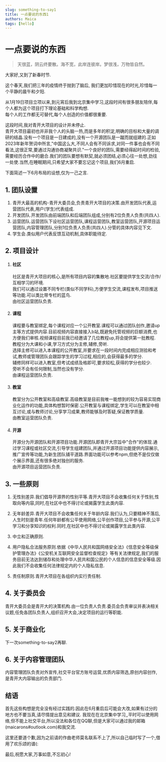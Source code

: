 ```yaml
---
slug: something-to-say1
title: 一点要说的东西1
authors: Maica
tags: [hello]
---
```


# 一点要说的东西

> 天很蓝，阴云终要散。海不宽，此岸连彼岸。梦很浅，万物皆自然。

大家好,又到了新春时节.

这个春天,我们把三年的疫情终于抛到了脑后,
我们更加珍惜现在的时光,珍惜每一个平静的晨午和夕阳.

从1月19日项目立项以来,到元宵后我到北京集中学习,这段时间有很多朋友陪伴,每个人都为这个项目打下理论基础和科学构想.  
每个人的工作都无可替代,每个人创造的价值都很重要.  

这段时间,我对青开大项目的设计并未停止.  
青开大项目最初也并非我个人的头脑一热,而是多年的积淀,明确的目标和大量的调研的结晶.没有一个项目是一日建成的,没有一个开源团队是一蹴而就组建的.正如2023年新年贺词中所言,"中国这么大,不同人会有不同诉求,对同一件事也会有不同看法,这很正常,要通过沟通协商凝聚共识."一个良好的团队,需要经得起时间的检验,需要经历合作中的磨合.我们的团队要想有默契,就必须团结,必须心往一处想,劲往一处使.当然,在睡眠期间,只希望大家不要忘记这个项目,我们6月重启.  

下面简述一下6月布局的设想,仅为一己之言.

## 1. 团队设置
1. 青开大最高的机构-青开大委员会,负责青开大项目的决策.由开发团队代表,运营团队代表,用户(学生)代表组成.  
2. 开发团队.开发团队由前端团队和后端团队组成,分别有2位负责人负责(共四人).
3. 运营团队.运营团队下设社区运营团队,课程运营团队,教室运营团队,开源项目运营团队,内容管理团队,分别1位负责人负责(共四人).分管的具体内容见下文.
4. 学生会.类似用户代表反馈互动机制,具体职能待定.

## 2. 项目设计
1. #### 社区 
    社区是青开大项目的核心,是所有项目内容的集散地.社区要提供学生交流/合作/互相学习的环境.  
    我们可以通过设置不同专栏(类似不同学科),方便学生交流,课程发布,项目推送等功能.可以类比带专栏的蓝鸟.  
    由社区运营团队负责.

2. #### 课程
    课程要与教室绑定,每个课程对应一个公开教室.课程可以通过团队创作,邀请up主等方式提供内容.目前视频内容直接接入b站,既避免托管视频的巨额消费,也方便我们审核.视频课程目前我已经邀请了几位教程up,将会提供第一批教程.  
    教程分为大课和小课,学习方式分为主修,辅修,旁听.  
    选择主修可以进入本课程的公开教室,并要求在一段时间内完成相应测验和考试,教师或管理团队会跟踪学生的学习过程,相应的,会获得最多的学分.  
    辅修同样可以进入教室,但考试成绩及格即可,要求较松,获得的学分也较少.  
    旁听不会有任何限制,当然也没有学分.  
    由课程运营团队负责.

3. #### 教室
    教室分为公开教室和高级教室.高级教室是目前我唯一能想到的较为容易实现商业化运作的功能,具体构想暂时保密.公开教室与课程绑定,学生可以在教室中相互讨论,或与教师讨论,分享学习成果,教师能够及时答疑,保证教学质量.  
    由教室运营团队负责.

4. #### 开源
    开源分为开源团队和开源项目功能.开源团队即青开大宗旨中"合作"的体现.通过学习课程或社区交流,引导学生组建团队,并通过开源项目功能提供内容展示,推广宣传等功能,为新生团队铺平道路.界面功能可以参考npm,但绝不是仅仅做个展示界面,还有很多绝对独创的服务.  
    由开源项目运营团队负责.

## 3. 一些原则

1. 无性别差异.我们倡导开源界的性别平等.青开大项目不会收集任何关于性别,性取向等内容,同时,在社区中也不得讨论或揭露学生此类内容.

2. 无年龄差异.青开大项目不会收集任何关于年龄内容.我们认为,只要精神不落后,人生时刻是青年.任何年龄都有公平使用网络,公平创作项目,公平参与开源,公平学习和分享知识的权利.同时,在社区中也不得讨论或揭露学生此类内容.

3. 中立和正确原则.

4. 用户隐私合法服务原则.依据《中华人民共和国网络安全法》《信息安全等级保护管理办法》《公安机关互联网安全监督检查规定》等有关法律规定,我们的服务目前无法达到储存和处理中华人民共和国公民的个人信息的信息安全等级.因此我们不会收集任何法律规定内的个人隐私信息.

5. 责任制原则.青开大项目在各组织内实行责任制.

## 4. 关于委员会
青开大委员会是青开大的决策机构.由一位负责人负责.委员会负责审议并表决相关议题,任免各团队负责人,组织召开大会,决定项目的运行等职能.

## 5. 关于商业化
下一次something-to-say2再聊.

## 6. 关于内容管理团队

内容管理团队负责对外宣传,社交平台官方账号运营,优质内容筛选,原创内容创作,是青开大内容输出的负责部门.

## 结语
首先这些构想是完全没有经过实践的.因此在6月重启后可能会大改,如果有过分的地方也不要当真,请尽情提出意见和建议.
我现在在北京集中学习,,平时可以使用网络,但不能上社交平台,所以没法和各位在QQ聊,但是大家可以通过我的邮箱(maicarons#outlook.com)和我交流.

这里还要道个歉,因为之前请的作曲老师莫名联系不上了,所以自己临时写了一个,借用了欢乐颂的谱(:

最后,祝愿大家,万事如意,不忘初心!